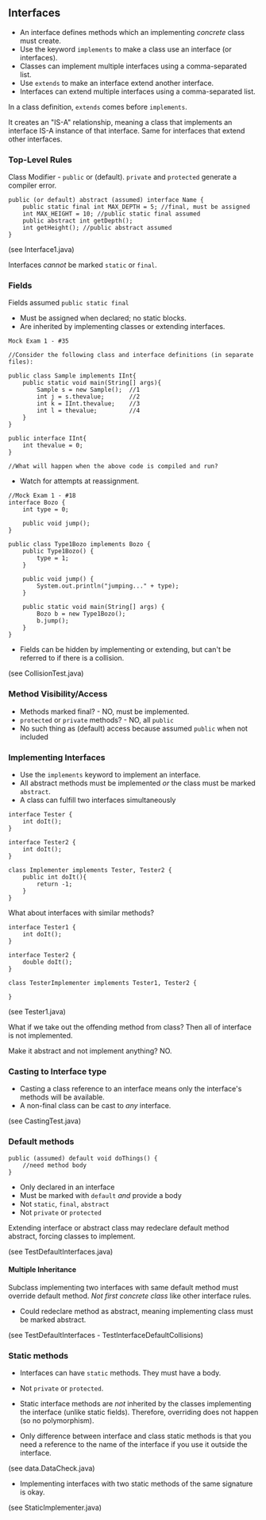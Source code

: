## Interfaces
* An interface defines methods which an implementing _concrete_ class must create.
* Use the keyword `implements` to make a class use an interface (or interfaces).
* Classes can implement multiple interfaces using a comma-separated list.
* Use `extends` to make an interface extend another interface.
* Interfaces can extend multiple interfaces using a comma-separated list.

In a class definition, `extends` comes before `implements`.

It creates an "IS-A" relationship, meaning a class that implements an interface IS-A instance of that interface. Same for interfaces that extend other interfaces.

### Top-Level Rules

Class Modifier - `public` or (default). `private` and `protected` generate a compiler error.

```
public (or default) abstract (assumed) interface Name {
	public static final int MAX_DEPTH = 5; //final, must be assigned
	int MAX_HEIGHT = 10; //public static final assumed
	public abstract int getDepth();
	int getHeight(); //public abstract assumed
}
```

(see Interface1.java)

Interfaces _cannot_ be marked `static` or `final`.

### Fields
Fields assumed `public static final`
* Must be assigned when declared; no static blocks.
* Are inherited by implementing classes or extending interfaces.

```
Mock Exam 1 - #35

//Consider the following class and interface definitions (in separate files):

public class Sample implements IInt{
	public static void main(String[] args){
		Sample s = new Sample();  //1
		int j = s.thevalue;       //2
		int k = IInt.thevalue;    //3
		int l = thevalue;         //4    
	}
}

public interface IInt{
	int thevalue = 0;
}

//What will happen when the above code is compiled and run?
```
* Watch for attempts at reassignment.

```
//Mock Exam 1 - #18
interface Bozo {
	int type = 0;

	public void jump();
}

public class Type1Bozo implements Bozo {
	public Type1Bozo() {
		type = 1;
	}

	public void jump() {
		System.out.println("jumping..." + type);
	}

	public static void main(String[] args) {
		Bozo b = new Type1Bozo();
		b.jump();
	}
}
```
*	Fields can be hidden by implementing or extending, but can't be referred to if there is a collision.

(see CollisionTest.java)

### Method Visibility/Access
* Methods marked final? - NO, must be implemented.
*	`protected` or `private` methods? - NO, all `public`
* No such thing as (default) access because assumed `public` when not included

### Implementing Interfaces
* Use the `implements` keyword to implement an interface.
* All abstract methods must be implemented _or_ the class must be marked `abstract`.
* A class can fulfill two interfaces simultaneously

```
interface Tester {
	int doIt();
}

interface Tester2 {
	int doIt();
}

class Implementer implements Tester, Tester2 {
	public int doIt(){
		return -1;
	}
}
```
What about interfaces with similar methods?
```
interface Tester1 {
	int doIt();
}

interface Tester2 {
	double doIt();
}

class TesterImplementer implements Tester1, Tester2 {

}
```
(see Tester1.java)

What if we take out the offending method from class? Then all of interface is not implemented.

Make it abstract and not implement anything? NO.

### Casting to Interface type
* Casting a class reference to an interface means only the interface's methods will be available.
* A non-final class can be cast to _any_ interface.

(see CastingTest.java)

### Default methods
```
public (assumed) default void doThings() {
	//need method body
}
```

* Only declared in an interface
* Must be marked with `default` _and_ provide a body
* Not `static`, `final`, `abstract`
* Not `private` or `protected`

Extending interface or abstract class may redeclare default method abstract, forcing classes to implement.

(see TestDefaultInterfaces.java)

#### Multiple Inheritance
Subclass implementing two interfaces with same default method must override default method. _Not first concrete class_ like other interface rules.
* Could redeclare method as abstract, meaning implementing class must be marked abstract.

(see TestDefaultInterfaces - TestInterfaceDefaultCollisions)

### Static methods
* Interfaces can have `static` methods. They must have a body.
* Not `private` or `protected`.
* Static interface methods are _not_ inherited by the classes implementing the interface (unlike static fields). Therefore, overriding does not happen (so no polymorphism).

* Only difference between interface and class static methods is that you need a reference to the name of the interface if you use it outside the interface.

(see data.DataCheck.java)

* Implementing interfaces with two static methods of the same signature is okay.

(see StaticImplementer.java)
